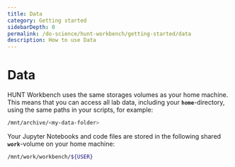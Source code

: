 ```yaml
---
title: Data
category: Getting started
sidebarDepth: 0
permalink: /do-science/hunt-workbench/getting-started/data
description: How to use Data
---
```


# Data

<!-- 

- Where to find your data

 -->

HUNT Workbench uses the same storages volumes as your home machine. This means that you can access all lab data, including your **`home`**-directory, using the same paths in your scripts, for example:

```bash
/mnt/archive/<my-data-folder>
```

Your Jupyter Notebooks and code files are stored in the following shared **`work`**-volume on your home machine:

```bash
/mnt/work/workbench/${USER}
```
